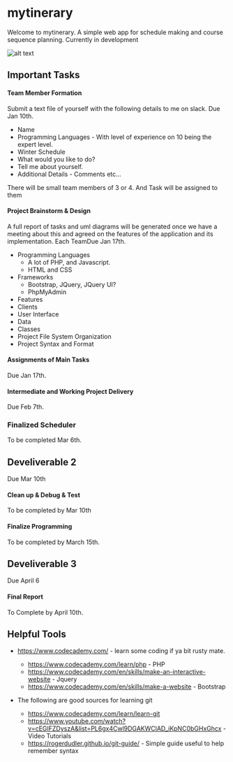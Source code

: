 # mytinerary
Welcome to mytinerary. A simple web app for schedule making and course sequence planning. Currently in development

![alt text](https://github.com/DoubleBond/AnotherOne/blob/master/project%20files/Screenshot.29.png "Logo Title Text 1")

## Important Tasks

#### Team Member Formation
Submit a text file of yourself with the following details to me on slack. Due Jan 10th.
  + Name
  + Programming Languages - With level of experience on 10 being the expert level.
  + Winter Schedule
  + What would you like to do?
  + Tell me about yourself.
  + Additional Details - Comments etc...

There will be small team members of 3 or 4. And Task will be assigned to them
  
#### Project Brainstorm & Design
A full report of tasks and uml diagrams will be generated once we have a meeting about this and agreed on the features of the application and its implementation. Each TeamDue Jan 17th.
  + Programming Languages
    - A lot of PHP, and Javascript.
    - HTML and CSS
  + Frameworks
    - Bootstrap, JQuery, JQuery UI?
    - PhpMyAdmin
  + Features
  + Clients
  + User Interface
  + Data
  + Classes
  + Project File System Organization
  + Project Syntax and Format
  
#### Assignments of Main Tasks
Due Jan 17th.

#### Intermediate and Working Project Delivery
Due Feb 7th.

### Finalized Scheduler
To be completed Mar 6th.

## Develiverable 2
Due Mar 10th

#### Clean up & Debug & Test
To be completed by Mar 10th

#### Finalize Programming
To be completed by March 15th.

## Develiverable 3
Due April 6

#### Final Report
To Complete by April 10th.

## Helpful Tools
  + https://www.codecademy.com/ - learn some coding if ya bit rusty mate.
    - https://www.codecademy.com/learn/php - PHP
    - https://www.codecademy.com/en/skills/make-an-interactive-website - Jquery
    - https://www.codecademy.com/en/skills/make-a-website - Bootstrap

  + The following are good sources for learning git
    - https://www.codecademy.com/learn/learn-git 
    - https://www.youtube.com/watch?v=cEGIFZDyszA&list=PL6gx4Cwl9DGAKWClAD_iKpNC0bGHxGhcx - Video Tutorials
    - https://rogerdudler.github.io/git-guide/ - Simple guide useful to help remember syntax
